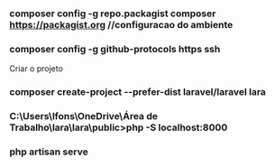 ### composer config -g repo.packagist composer https://packagist.org //configuracao do ambiente

### composer config -g github-protocols https ssh


Criar o projeto
### composer create-project --prefer-dist laravel/laravel lara

### C:\Users\lfons\OneDrive\Área de Trabalho\lara\lara\public>php -S localhost:8000

### php artisan serve